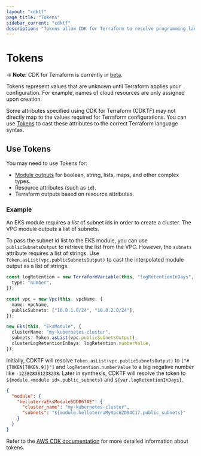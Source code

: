 ```yaml
---
layout: "cdktf"
page_title: "Tokens"
sidebar_current: "cdktf"
description: "Tokens allow CDK for Terraform to resolve programming language types to Terraform language syntax."
---
```


# Tokens

-> **Note:** CDK for Terraform is currently in [beta](/docs/cdktf/index.html#project-maturity-and-production-readiness).

Tokens represent values that are unknown until Terraform applies your configuration. For example, names of cloud resources are only assigned upon creation.

Some attributes specified using CDK for Terraform (CDKTF) may not directly map to the values required for Terraform configurations. You can use [Tokens](https://docs.aws.amazon.com/cdk/latest/guide/tokens.html)
to cast these attributes to the correct Terraform language syntax.

## Use Tokens

You may need to use Tokens for:

- [Module outputs](/docs/cdktf/concepts/modules.html) for boolean, string, lists, maps, and other complex types.
- Resource attributes (such as `id`).
- Terraform outputs based on resource attributes.

### Example

An EKS module requires a _list_ of subnet ids in order to create a cluster. The VPC module outputs a list of subnets.

To pass the subnet id list to the EKS module, you can use `publicSubnetsOutput` to retrieve the list from the VPC. However, the `subnets` attribute
requires a list of strings. Use `Token.asList(vpc.publicSubnetsOutput)` to cast the interpolated module
output as a list of strings.

```typescript
const logRetention = new TerraformVariable(this, "logRetentionInDays", {
  type: "number",
});

const vpc = new Vpc(this, vpcName, {
  name: vpcName,
  publicSubnets: ["10.0.1.0/24", "10.0.2.0/24"],
});

new Eks(this, "EksModule", {
  clusterName: "my-kubernetes-cluster",
  subnets: Token.asList(vpc.publicSubnetsOutput),
  clusterLogRetentionInDays: logRetention.numberValue,
});
```

Initially, CDKTF will resolve `Token.asList(vpc.publicSubnetsOutput)` to `["#{TOKEN[TOKEN.9]}"]` and `logRetention.numberValue` to a big negative number like `-123828381238238`.
Later in synthesis, CDKTF will resolve the token to `${module.<module id>.public_subnets}` and `${var.logRetentionInDays}`.

```json
{
  "module": {
    "helloterraEksModule5DDB67AE": {
      "cluster_name": "my-kubernetes-cluster",
      "subnets": "${module.helloterraMyVpc62D94C17.public_subnets}"
    }
  }
}
```

Refer to the [AWS CDK documentation](https://docs.aws.amazon.com/cdk/latest/guide/tokens.html) for more detailed information about tokens.